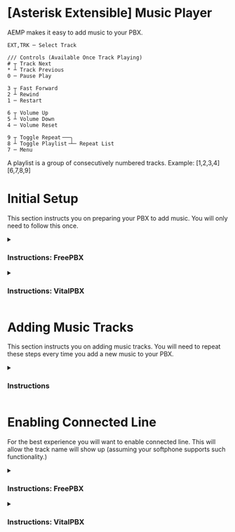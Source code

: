 # [Asterisk Extensible] Music Player

AEMP makes it easy to add music to your PBX.

```thrift
EXT,TRK ─ Select Track

/// Controls (Available Once Track Playing)
# ┬ Track Next
* ┴ Track Previous
0 ─ Pause Play

3 ┬ Fast Forward
2 ┴ Rewind
1 ─ Restart

6 ┬ Volume Up
5 ┴ Volume Down
4 ─ Volume Reset

9 ┬ Toggle Repeat╶──╮   
8 ┴ Toggle Playlist╶┴─ Repeat List
7 ─ Menu
```

A playlist is a group of consecutively numbered tracks. Example: [1,2,3,4] [6,7,8,9]

# Initial Setup

This section instructs you on preparing your PBX to add music. You will only need to follow this once.

<details _open>
<summary><h3>Instructions: FreePBX</h3></summary>

1. FTP into your PBX.
2. Under `/var/lib/asterisk/sounds/` create a directory named `music`.
3. In your PBX admin navigate to **Admin > Config Edit**, then copy the contents of `main.conf` into `extensions_custom.conf`. Remember to save.
   ![Config Edit](../screenshots/m_freepbx_config_edit.png)
4. Create a custom destination with the target set to `music,menu,1`. Alternatively you can put a track number instead of `menu`.
   ![Custom Destination](../screenshots/m_freepbx_custom_destination.png)
5. Create a virtual extension.
   ![Create Extension](../screenshots/freepbx_create_virtual_extension.png)
6. Under **Advanced > Optional Destinations** set **Not Reachable** to the custom destination you created.
   ![Set Optional Destination](../screenshots/m_freepbx_set_optional_destination.png)
7. Save & Apply Config. Then [add your music tracks](#adding-music-tracks).

</details>

<details _open>
<summary><h3>Instructions: VitalPBX</h3></summary>

1. FTP into your PBX.
2. Copy `main.conf` into `/etc/asterisk/vitalpbx/` then rename it to `extensions__90-music.conf`.
3. Under `/var/lib/asterisk/sounds/` create a directory named `music`.
4. Create a Custom Context with the destination set to hangup. Alternatively you can put a track number instead of `menu`.
   ![Custom Context](../screenshots/m_vitalpbx_custom_contexts.png)
5. Create a Custom Application with the destination set to your Custom Context.
   ![Custom Application](../screenshots/m_vitalpbx_custom_applications.png)
6. Save & Apply Config. Then [add your music tracks](#adding-music-tracks).

</details>

# Adding Music Tracks

This section instructs you on adding music tracks. You will need to repeat these steps every time you add a new music to your PBX.

<details _open>
<summary><h3>Instructions</h3></summary>

1. Convert your music using the provided [conversion script](../#conversion-script).
2. Prepend the track names with a unique track number like followed by a period. Example:
    > Track names **MUST NOT** contain commas.
    ```
    1. Track A.wav
    2. Track B.wav
    3. Track C.wav
    ```
3. FTP into your PBX, then copy your named and converted tracks into `/var/lib/asterisk/sounds/music/`.
4. You can now dial the music app extension then enter a track number.

</details>

# Enabling Connected Line

For the best experience you will want to enable connected line. This will allow the track name will show up (assuming your softphone supports such functionality.)

<details _open>
<summary><h3>Instructions: FreePBX</h3></summary>

Under an extensions advanced settings, enable **Send Connected Line**.
![advanced extension settings](../screenshots/freepbx_connected_line.png)

</details>

<details _open>
<summary><h3>Instructions: VitalPBX</h3></summary>

Under **Settings > Technology Settings > Device Profiles** enable **Send Connected Line** for the Default **PJSIP** and **WebRTC** profiles.
![device profile settings](../screenshots/vitalpbx_connected_line.png)

</details>
